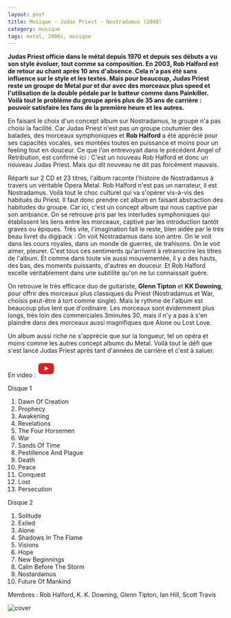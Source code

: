 ```yaml
---
layout: post
title: Musique - Judas Priest - Nostradamus (2008)
category: musique
tags: metal, 2000s, musique
---
```


**Judas Priest officie dans le métal depuis 1970 et depuis ses débuts a vu son style évoluer, tout comme sa composition. En 2003, Rob Halford est de retour au chant après 10 ans d'absence. Cela n'a pas été sans influence sur le style et les textes. Mais pour beaucoup, Judas Priest reste un groupe de Metal pur et dur avec des morceaux plus speed et l'utilisation de la double pédale par le batteur comme dans Painkiller. Voilà tout le problème du groupe après plus de 35 ans de carrière : pouvoir satisfaire les fans de la première heure et les autres.**

En faisant le choix d'un concept album sur Nostradamus, le groupe n'a pas choisi la facilité. Car Judas Priest n'est pas un groupe coutumier des balades, des morceaux symphoniques et **Rob Halford** a été apprécié pour ses capacités vocales, ses montées toutes en puissance et moins pour un feeling tout en douceur. Ce que l'on entrevoyait dans le précédent Angel of Retribution, est confirmé ici : C'est un nouveau Rob Halford et donc un nouveau Judas Priest. Mais qui dit nouveau ne dit pas forcément mauvais.

Réparti sur 2 CD et 23 titres, l'album raconte l'histoire de Nostradamus à travers un véritable Opera Metal. Rob Halford n'est pas un narrateur, il est Nostradamus. Voilà tout le choc culturel qui va s'opérer vis-à-vis des habitués du Priest. Il faut donc prendre cet album en faisant abstraction des habitudes du groupe. Car ici, c'est un concept album qui nous captive par son ambiance. On se retrouve pris par les interludes symphoniques qui établissent les liens entre les morceaux, captivé par les introduction tantôt graves ou épiques. Très vite, l'imagination fait le reste, bien aidée par le très beau livret du digipack : On voit Nostradamus dans son antre. On le voit dans les cours royales, dans un monde de guerres, de trahisons. On le voit aimer, pleurer. C'est tous ces sentiments qu'arrivent à retranscrire les titres de l'album. Et comme dans toute vie aussi mouvementée, il y a des hauts, des bas, des moments puissants, d'autres en douceur. Et Rob Halford excelle véritablement dans une subtilité qu'on ne lui connaissait guère.

On retrouve le très efficace duo de guitariste, **Glenn Tipton** et **KK Downing**, pour offrir des morceaux plus classiques du Priest (Nostradamus et War, choisis peut-être à tort comme single). Mais le rythme de l'album est beaucoup plus lent que d'ordinaire. Les morceaux sont évidemment plus longs, très loin des commerciales 3minutes 30, mais il n'y a pas à s'en plaindre dans des morceaux aussi magnifiques que Alone ou Lost Love.

Un album aussi riche ne s'apprécie que sur la longueur, tel un opéra et moins comme les autres concept albums du Metal. Voilà tout le défi que s'est lancé Judas Priest après tant d'années de carrière et c'est à saluer.

En video : [![Vidéo](/images/youtube.png)](https://www.youtube.com/watch?v=qaFhMB6Hy9A)

Disque 1

1. Dawn Of Creation
2. Prophecy
3. Awakening
4. Revelations
5. The Four Horsemen
6. War
7. Sands Of Time
8. Pestillence And Plague
9. Death
10. Peace
11. Conquest
12. Lost
13. Persecution

Disque 2 

1. Solitude
2. Exiled
3. Alone
4. Shadows In The Flame
5. Visions
6. Hope
7. New Beginnings
8. Calm Before The Storm
9. Nostardamus
10. Future Of Mankind

Membres : Rob Halford, K. K. Downing, Glenn Tipton, Ian Hill, Scott Travis

![cover](https://filedn.eu/llqi9IBxlYouGRXYG2xlROb/img/2008/judasnostradamus.jpg)
